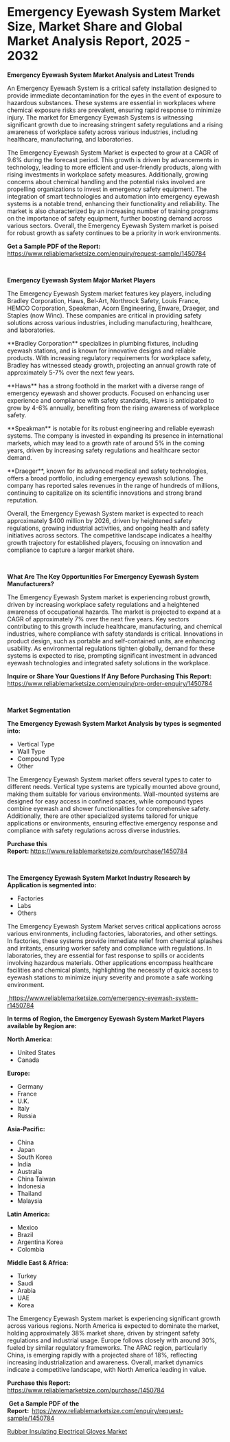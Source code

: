 <p><h1>Emergency Eyewash System Market Size, Market Share and Global Market Analysis Report, 2025 - 2032</h1></p><p><strong>Emergency Eyewash System Market Analysis and Latest Trends</strong></p>
<p><p>An Emergency Eyewash System is a critical safety installation designed to provide immediate decontamination for the eyes in the event of exposure to hazardous substances. These systems are essential in workplaces where chemical exposure risks are prevalent, ensuring rapid response to minimize injury. The market for Emergency Eyewash Systems is witnessing significant growth due to increasing stringent safety regulations and a rising awareness of workplace safety across various industries, including healthcare, manufacturing, and laboratories.</p><p>The Emergency Eyewash System Market is expected to grow at a CAGR of 9.6% during the forecast period. This growth is driven by advancements in technology, leading to more efficient and user-friendly products, along with rising investments in workplace safety measures. Additionally, growing concerns about chemical handling and the potential risks involved are propelling organizations to invest in emergency safety equipment. The integration of smart technologies and automation into emergency eyewash systems is a notable trend, enhancing their functionality and reliability. The market is also characterized by an increasing number of training programs on the importance of safety equipment, further boosting demand across various sectors. Overall, the Emergency Eyewash System market is poised for robust growth as safety continues to be a priority in work environments.</p></p>
<p><strong>Get a Sample PDF of the Report:&nbsp;</strong> <a href="https://www.reliablemarketsize.com/enquiry/request-sample/1450784?utm_campaign=2180&utm_medium=2&utm_source=Github&utm_content=ia&utm_term=09022025&utm_id=emergency-eyewash-system">https://www.reliablemarketsize.com/enquiry/request-sample/1450784</a></p>
<p>&nbsp;</p>
<p><strong>Emergency Eyewash System Major Market Players</strong></p>
<p><p>The Emergency Eyewash System market features key players, including Bradley Corporation, Haws, Bel-Art, Northrock Safety, Louis France, HEMCO Corporation, Speakman, Acorn Engineering, Enware, Draeger, and Staples (now Winc). These companies are critical in providing safety solutions across various industries, including manufacturing, healthcare, and laboratories.</p><p>**Bradley Corporation** specializes in plumbing fixtures, including eyewash stations, and is known for innovative designs and reliable products. With increasing regulatory requirements for workplace safety, Bradley has witnessed steady growth, projecting an annual growth rate of approximately 5-7% over the next few years.</p><p>**Haws** has a strong foothold in the market with a diverse range of emergency eyewash and shower products. Focused on enhancing user experience and compliance with safety standards, Haws is anticipated to grow by 4-6% annually, benefiting from the rising awareness of workplace safety.</p><p>**Speakman** is notable for its robust engineering and reliable eyewash systems. The company is invested in expanding its presence in international markets, which may lead to a growth rate of around 5% in the coming years, driven by increasing safety regulations and healthcare sector demand.</p><p>**Draeger**, known for its advanced medical and safety technologies, offers a broad portfolio, including emergency eyewash solutions. The company has reported sales revenues in the range of hundreds of millions, continuing to capitalize on its scientific innovations and strong brand reputation.</p><p>Overall, the Emergency Eyewash System market is expected to reach approximately $400 million by 2026, driven by heightened safety regulations, growing industrial activities, and ongoing health and safety initiatives across sectors. The competitive landscape indicates a healthy growth trajectory for established players, focusing on innovation and compliance to capture a larger market share.</p></p>
<p>&nbsp;</p>
<p><strong>What Are The Key Opportunities For Emergency Eyewash System Manufacturers?</strong></p>
<p><p>The Emergency Eyewash System market is experiencing robust growth, driven by increasing workplace safety regulations and a heightened awareness of occupational hazards. The market is projected to expand at a CAGR of approximately 7% over the next five years. Key sectors contributing to this growth include healthcare, manufacturing, and chemical industries, where compliance with safety standards is critical. Innovations in product design, such as portable and self-contained units, are enhancing usability. As environmental regulations tighten globally, demand for these systems is expected to rise, prompting significant investment in advanced eyewash technologies and integrated safety solutions in the workplace.</p></p>
<p><strong>Inquire or Share Your Questions If Any Before Purchasing This Report:</strong> <a href="https://www.reliablemarketsize.com/enquiry/pre-order-enquiry/1450784?utm_campaign=2180&utm_medium=2&utm_source=Github&utm_content=ia&utm_term=09022025&utm_id=emergency-eyewash-system">https://www.reliablemarketsize.com/enquiry/pre-order-enquiry/1450784</a></p>
<p>&nbsp;</p>
<p><strong>Market Segmentation</strong></p>
<p><strong>The Emergency Eyewash System Market Analysis by types is segmented into:</strong></p>
<p><ul><li>Vertical Type</li><li>Wall Type</li><li>Compound Type</li><li>Other</li></ul></p>
<p><p>The Emergency Eyewash System market offers several types to cater to different needs. Vertical type systems are typically mounted above ground, making them suitable for various environments. Wall-mounted systems are designed for easy access in confined spaces, while compound types combine eyewash and shower functionalities for comprehensive safety. Additionally, there are other specialized systems tailored for unique applications or environments, ensuring effective emergency response and compliance with safety regulations across diverse industries.</p></p>
<p><strong>Purchase this Report:&nbsp;</strong><a href="https://www.reliablemarketsize.com/purchase/1450784?utm_campaign=2180&utm_medium=2&utm_source=Github&utm_content=ia&utm_term=09022025&utm_id=emergency-eyewash-system">https://www.reliablemarketsize.com/purchase/1450784</a></p>
<p>&nbsp;</p>
<p><strong>The Emergency Eyewash System Market Industry Research by Application is segmented into:</strong></p>
<p><ul><li>Factories</li><li>Labs</li><li>Others</li></ul></p>
<p><p>The Emergency Eyewash System Market serves critical applications across various environments, including factories, laboratories, and other settings. In factories, these systems provide immediate relief from chemical splashes and irritants, ensuring worker safety and compliance with regulations. In laboratories, they are essential for fast response to spills or accidents involving hazardous materials. Other applications encompass healthcare facilities and chemical plants, highlighting the necessity of quick access to eyewash stations to minimize injury severity and promote a safe working environment.</p></p>
<p><a href="https://www.reliablemarketsize.com/emergency-eyewash-system-r1450784?utm_campaign=2180&utm_medium=2&utm_source=Github&utm_content=ia&utm_term=09022025&utm_id=emergency-eyewash-system">&nbsp;https://www.reliablemarketsize.com/emergency-eyewash-system-r1450784</a></p>
<p><strong>In terms of Region, the Emergency Eyewash System Market Players available by Region are:</strong></p>
<p>
    <p> <strong> North America: </strong>
        <ul>
            <li>United States</li>
            <li>Canada</li>
        </ul>
        </p> 
    <p> <strong> Europe: </strong>
        <ul>
            <li>Germany</li>
            <li>France</li>
            <li>U.K.</li>
            <li>Italy</li>
            <li>Russia</li>
        </ul>
        </p> 
    <p> <strong> Asia-Pacific: </strong>
        <ul>
            <li>China</li>
            <li>Japan</li>
            <li>South Korea</li>
            <li>India</li>
            <li>Australia</li>
            <li>China Taiwan</li>
            <li>Indonesia</li>
            <li>Thailand</li>
            <li>Malaysia</li>
        </ul>
        </p> 
    <p> <strong> Latin America: </strong>
        <ul>
            <li>Mexico</li>
            <li>Brazil</li>
            <li>Argentina Korea</li>
            <li>Colombia</li>
        </ul>
        </p> 
    <p> <strong> Middle East & Africa: </strong>
        <ul>
            <li>Turkey</li>
            <li>Saudi</li>
            <li>Arabia</li>
            <li>UAE</li>
            <li>Korea</li>
        </ul>
    </p>
    </p>
<p><p>The Emergency Eyewash System market is experiencing significant growth across various regions. North America is expected to dominate the market, holding approximately 38% market share, driven by stringent safety regulations and industrial usage. Europe follows closely with around 30%, fueled by similar regulatory frameworks. The APAC region, particularly China, is emerging rapidly with a projected share of 18%, reflecting increasing industrialization and awareness. Overall, market dynamics indicate a competitive landscape, with North America leading in value.</p></p>
<p><strong>Purchase this Report: </strong><a href="https://www.reliablemarketsize.com/purchase/1450784?utm_campaign=2180&utm_medium=2&utm_source=Github&utm_content=ia&utm_term=09022025&utm_id=emergency-eyewash-system">https://www.reliablemarketsize.com/purchase/1450784</a></p>
<p>&nbsp;<strong>Get a Sample PDF of the Report:&nbsp;&nbsp;</strong><a href="https://www.reliablemarketsize.com/enquiry/request-sample/1450784?utm_campaign=2180&utm_medium=2&utm_source=Github&utm_content=ia&utm_term=09022025&utm_id=emergency-eyewash-system">https://www.reliablemarketsize.com/enquiry/request-sample/1450784</a></p>
<p><strong></strong></p>
<p><p><a href="https://github.com/hammelximalschid/Market-Research-Report-List-1/blob/main/rubber-insulating-electrical-gloves-market.md?utm_campaign=2180&utm_medium=2&utm_source=Github&utm_content=ia&utm_term=09022025&utm_id=emergency-eyewash-system">Rubber Insulating Electrical Gloves Market</a></p></p>